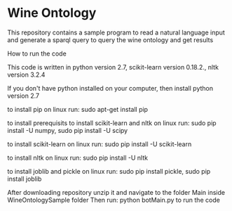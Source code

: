# Wine Ontology
This repository contains a sample program to read a natural language input and generate a sparql query to query the wine ontology and get results

How to run the code

This code is written in python version 2.7, scikit-learn version 0.18.2., nltk version 3.2.4

If you don't have python installed on your computer, then install python version 2.7

to install pip on linux run:
sudo apt-get install pip

to install prerequisits to install scikit-learn and nltk on linux run:
sudo pip install -U numpy,
sudo pip install -U scipy

to install scikit-learn on linux run:
sudo pip install -U scikit-learn

to install nltk on linux run:
sudo pip install -U nltk

to install joblib and pickle on linux run:
sudo pip install pickle,
sudo pip install joblib

After downloading repository unzip it and navigate to the folder Main inside WineOntologySample folder
Then run: python botMain.py to run the code
